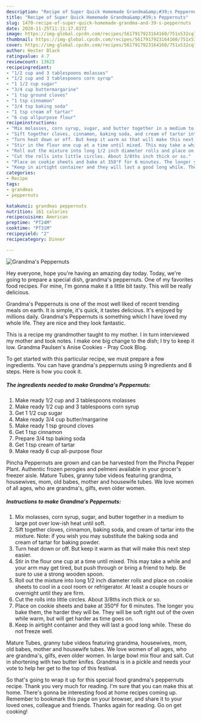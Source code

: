 ```yaml
---
description: "Recipe of Super Quick Homemade Grandma&amp;#39;s Peppernuts"
title: "Recipe of Super Quick Homemade Grandma&amp;#39;s Peppernuts"
slug: 1470-recipe-of-super-quick-homemade-grandma-and-39-s-peppernuts
date: 2020-11-25T11:11:17.837Z
image: https://img-global.cpcdn.com/recipes/5617917923164160/751x532cq70/grandmas-peppernuts-recipe-main-photo.jpg
thumbnail: https://img-global.cpcdn.com/recipes/5617917923164160/751x532cq70/grandmas-peppernuts-recipe-main-photo.jpg
cover: https://img-global.cpcdn.com/recipes/5617917923164160/751x532cq70/grandmas-peppernuts-recipe-main-photo.jpg
author: Hester Black
ratingvalue: 4.7
reviewcount: 13623
recipeingredient:
- "1/2 cup and 3 tablespoons molasses"
- "1/2 cup and 3 tablespoons corn syrup"
- "1 1/2 cup sugar"
- "3/4 cup buttermargarine"
- "1 tsp ground cloves"
- "1 tsp cinnamon"
- "3/4 tsp baking soda"
- "1 tsp cream of tartar"
- "6 cup allpurpose flour"
recipeinstructions:
- "Mix molasses, corn syrup, sugar, and butter together in a medium to large pot over low-ish heat until soft."
- "Sift together cloves, cinnamon, baking soda, and cream of tartar into the mixture. Note: if you wish you may substitute the baking soda and cream of tartar for baking powder."
- "Turn heat down or off. But keep it warm as that will make this next step easier."
- "Stir in the flour one cup at a time until mixed. This may take a while and your arm may get tired, but push through or bring a friend to help. Be sure to use a strong wooden spoon."
- "Roll out the mixture into long 1/2 inch diameter rolls and place on cookie sheets to cool in a cool room or refrigerator. At least a couple hours or overnight until they are firm."
- "Cut the rolls into little circles. About 3/8ths inch thick or so."
- "Place on cookie sheets and bake at 350°F for 6 minutes. The longer you bake them, the harder they will be. They will be soft right out of the oven while warm, but will get harder as time goes on."
- "Keep in airtight container and they will last a good long while. These do not freeze well."
categories:
- Recipe
tags:
- grandmas
- peppernuts

katakunci: grandmas peppernuts 
nutrition: 161 calories
recipecuisine: American
preptime: "PT24M"
cooktime: "PT31M"
recipeyield: "2"
recipecategory: Dinner

---
```



![Grandma&#39;s Peppernuts](https://img-global.cpcdn.com/recipes/5617917923164160/751x532cq70/grandmas-peppernuts-recipe-main-photo.jpg)

Hey everyone, hope you're having an amazing day today. Today, we're going to prepare a special dish, grandma&#39;s peppernuts. One of my favorites food recipes. For mine, I'm gonna make it a little bit tasty. This will be really delicious.

Grandma&#39;s Peppernuts is one of the most well liked of recent trending meals on earth. It is simple, it's quick, it tastes delicious. It's enjoyed by millions daily. Grandma&#39;s Peppernuts is something which I have loved my whole life. They are nice and they look fantastic.

This is a recipe my grandmother taught to my mother. I in turn interviewed my mother and took notes. I make one big change to the dish; I try to keep it low. Grandma Paulsen&#39;s Anise Cookies - Pray Cook Blog.


To get started with this particular recipe, we must prepare a few ingredients. You can have grandma&#39;s peppernuts using 9 ingredients and 8 steps. Here is how you cook it.

<!--inarticleads1-->

##### The ingredients needed to make Grandma&#39;s Peppernuts:

1. Make ready 1/2 cup and 3 tablespoons molasses
1. Make ready 1/2 cup and 3 tablespoons corn syrup
1. Get 1 1/2 cup sugar
1. Make ready 3/4 cup butter/margarine
1. Make ready 1 tsp ground cloves
1. Get 1 tsp cinnamon
1. Prepare 3/4 tsp baking soda
1. Get 1 tsp cream of tartar
1. Make ready 6 cup all-purpose flour


Pincha Peppernuts are grown and can be harvested from the Pincha Pepper Plant. Authentic frozen perogies and pelmeni available in your grocer&#39;s freezer aisle. Mature Tubes, granny tube videos featuring grandma, housewives, mom, old babes, mother and housewife tubes. We love women of all ages, who are grandma&#39;s, gilfs, even older women. 

<!--inarticleads2-->

##### Instructions to make Grandma&#39;s Peppernuts:

1. Mix molasses, corn syrup, sugar, and butter together in a medium to large pot over low-ish heat until soft.
1. Sift together cloves, cinnamon, baking soda, and cream of tartar into the mixture. Note: if you wish you may substitute the baking soda and cream of tartar for baking powder.
1. Turn heat down or off. But keep it warm as that will make this next step easier.
1. Stir in the flour one cup at a time until mixed. This may take a while and your arm may get tired, but push through or bring a friend to help. Be sure to use a strong wooden spoon.
1. Roll out the mixture into long 1/2 inch diameter rolls and place on cookie sheets to cool in a cool room or refrigerator. At least a couple hours or overnight until they are firm.
1. Cut the rolls into little circles. About 3/8ths inch thick or so.
1. Place on cookie sheets and bake at 350°F for 6 minutes. The longer you bake them, the harder they will be. They will be soft right out of the oven while warm, but will get harder as time goes on.
1. Keep in airtight container and they will last a good long while. These do not freeze well.


Mature Tubes, granny tube videos featuring grandma, housewives, mom, old babes, mother and housewife tubes. We love women of all ages, who are grandma&#39;s, gilfs, even older women. In large bowl mix flour and salt. Cut in shortening with two butter knifes. Grandma is in a pickle and needs your vote to help her get to the top of this festival. 

So that's going to wrap it up for this special food grandma&#39;s peppernuts recipe. Thank you very much for reading. I'm sure that you can make this at home. There's gonna be interesting food at home recipes coming up. Remember to bookmark this page on your browser, and share it to your loved ones, colleague and friends. Thanks again for reading. Go on get cooking!

